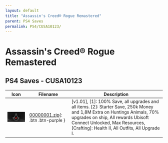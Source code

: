 ```yaml
---
layout: default
title: "Assassin's Creed® Rogue Remastered"
parent: PS4 Saves
permalink: PS4/CUSA10123/
---
```

# Assassin's Creed® Rogue Remastered

## PS4 Saves - CUSA10123

| Icon | Filename | Description |
|------|----------|-------------|
| ![Assassin's Creed® Rogue Remastered](icon0.png) | [00000001.zip](00000001.zip){: .btn .btn-purple } | [v1.01], [1]: 100% Save, all upgrades and all items. [2]: Starter Save, 250k Money and 1,8M Extra on Huntings Animals, 70% upgrades on ship, All rewards Ubisoft Connect Unlocked, Max Resources, [Crafting]: Health II, All Outfits, All Upgrade I. |
